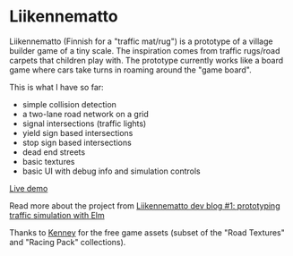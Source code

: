 # Liikennematto

Liikennematto (Finnish for a "traffic mat/rug") is a prototype of a village builder game of a tiny scale. The inspiration comes from traffic rugs/road carpets that children play with. The prototype currently works like a board game where cars take turns in roaming around the "game board".

This is what I have so far:

- simple collision detection
- a two-lane road network on a grid
- signal intersections (traffic lights)
- yield sign based intersections
- stop sign based intersections
- dead end streets
- basic textures
- basic UI with debug info and simulation controls

[Live demo](http://apps.butsku.com/liikennematto/)

Read more about the project from [Liikennematto dev blog #1: prototyping traffic simulation with Elm](https://matiasklemola.com/liikennematto-dev-blog-one)

Thanks to [Kenney](https://kenney.nl/assets) for the free game assets (subset of the "Road Textures" and "Racing Pack" collections).
